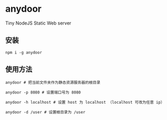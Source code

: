 # anydoor

Tiny NodeJS Static Web server

## 安装

```
npm i -g anydoor
```

## 使用方法

```
anydoor # 把当前文件夹作为静态资源服务器的根目录

anydoor -p 8080 # 设置端口号为 8080

anydoor -h localhost # 设置 host 为 localhost （localhost 可改为任意 ip）

anydoor -d /user # 设置根目录为 /user
```


